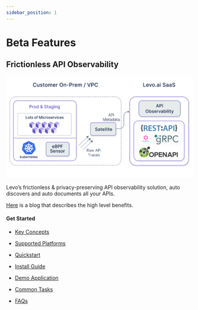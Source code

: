 ```yaml
---
sidebar_position: 1
---
```


# Beta Features

## Frictionless API Observability
![API Observability](../assets/api-observability.svg)

Levo’s frictionless & privacy-preserving API observability solution, auto discovers and auto documents all your APIs.

[Here](https://levo.ai/frictionless-api-observability/) is a blog that describes the high level benefits.

#### Get Started

- [Key Concepts](./api-observability/concepts.md)

- [Supported Platforms](./api-observability/supported-platforms.md)

- [Quickstart](./api-observability/quickstart.md)

- [Install Guide](./api-observability/install-guide/install-guide.md)

- [Demo Application](./api-observability/sample-app.md)

- [Common Tasks](./api-observability/common-tasks/common-tasks.md)

- [FAQs](./api-observability/faqs.md)
